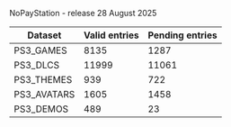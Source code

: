 NoPayStation - release 28 August 2025

|  Dataset  |Valid entries|Pending entries|
|-----------|-------------|---------------|
| PS3_GAMES |     8135    |      1287     |
|  PS3_DLCS |    11999    |     11061     |
| PS3_THEMES|     939     |      722      |
|PS3_AVATARS|     1605    |      1458     |
| PS3_DEMOS |     489     |       23      |
